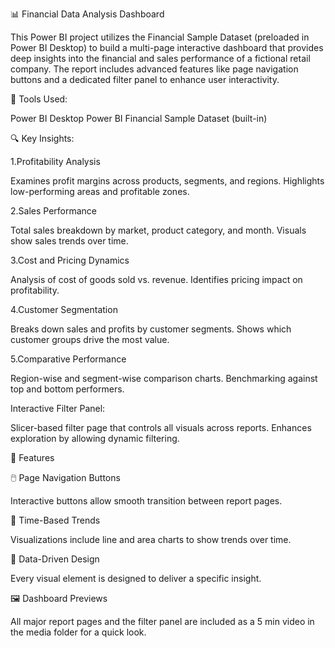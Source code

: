 📊 Financial Data Analysis Dashboard

This Power BI project utilizes the Financial Sample Dataset (preloaded in Power BI Desktop) to build a multi-page interactive dashboard that provides deep insights into the financial and sales performance of a fictional retail company. 
The report includes advanced features like page navigation buttons and a dedicated filter panel to enhance user interactivity.



🧩 Tools Used:

Power BI Desktop
Power BI Financial Sample Dataset (built-in)

🔍 Key Insights:

1.Profitability Analysis

  Examines profit margins across products, segments, and regions.
  Highlights low-performing areas and profitable zones.
  
2.Sales Performance

  Total sales breakdown by market, product category, and month.
  Visuals show sales trends over time.

3.Cost and Pricing Dynamics

  Analysis of cost of goods sold vs. revenue.
  Identifies pricing impact on profitability.

4.Customer Segmentation

  Breaks down sales and profits by customer segments.
  Shows which customer groups drive the most value.

5.Comparative Performance

  Region-wise and segment-wise comparison charts.
  Benchmarking against top and bottom performers.

Interactive Filter Panel:

  Slicer-based filter page that controls all visuals across reports.
  Enhances exploration by allowing dynamic filtering.

🧭 Features

🖱️ Page Navigation Buttons

Interactive buttons allow smooth transition between report pages.

📅 Time-Based Trends

Visualizations include line and area charts to show trends over time.

🧠 Data-Driven Design

Every visual element is designed to deliver a specific insight.

🖼️ Dashboard Previews

All major report pages and the filter panel are included as a 5 min video in the media folder for a quick look.
